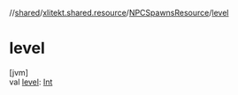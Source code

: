 //[shared](../../../index.md)/[xlitekt.shared.resource](../index.md)/[NPCSpawnsResource](index.md)/[level](level.md)

# level

[jvm]\
val [level](level.md): [Int](https://kotlinlang.org/api/latest/jvm/stdlib/kotlin/-int/index.html)

